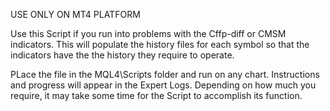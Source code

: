USE ONLY ON MT4 PLATFORM

Use this Script if you run into problems with the Cffp-diff or CMSM indicators.
This will populate the history files for each symbol so that the indicators have the the history they require to operate.

PLace the  file in the MQL4\Scripts folder and run on any chart.  Instructions and progress will appear in the Expert Logs.
Depending on how much you require, it may take some time for the Script to accomplish its function.


